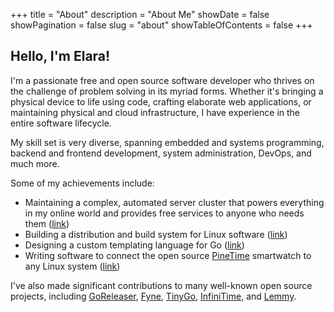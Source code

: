 +++
title = "About"
description = "About Me"
showDate = false
showPagination = false
slug = "about"
showTableOfContents = false
+++

## Hello, I'm Elara!

I'm a passionate free and open source software developer who thrives on the challenge of problem solving in its myriad forms. Whether it's bringing a physical device to life using code, crafting elaborate web applications, or maintaining physical and cloud infrastructure, I have experience in the entire software lifecycle.

My skill set is very diverse, spanning embedded and systems programming, backend and frontend development, system administration, DevOps, and much more. 

Some of my achievements include:

- Maintaining a complex, automated server cluster that powers everything in my online world and provides free services to anyone who needs them ([link](https://gitea.elara.ws/Elara6331/nomad))
- Building a distribution and build system for Linux software ([link](https://lure.sh))
- Designing a custom templating language for Go ([link](https://gitea.elara.ws/Elara6331/salix/))
- Writing software to connect the open source [PineTime](https://pine64.org/devices/pinetime/) smartwatch to any Linux system ([link](https://gitea.elara.ws/Elara6331/itd))

I've also made significant contributions to many well-known open source projects, including [GoReleaser](https://github.com/goreleaser), [Fyne](https://github.com/fyne-io), [TinyGo](https://github.com/tinygo-org), [InfiniTime](https://github.com/InfiniTimeOrg/InfiniTime), and [Lemmy](https://github.com/LemmyNet/lemmy).
